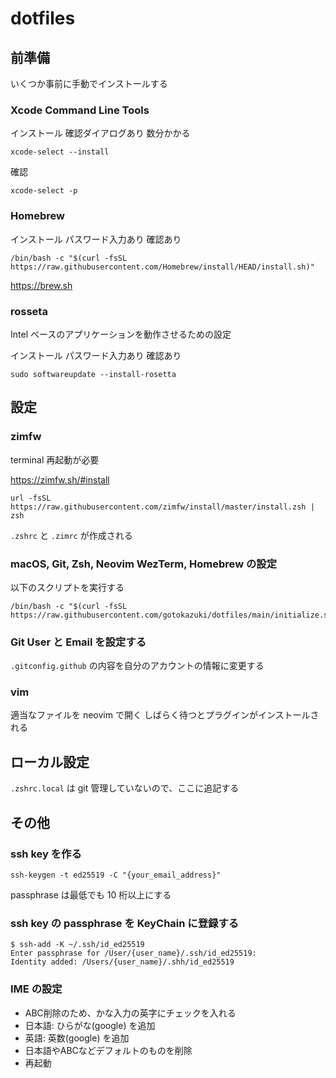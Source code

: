 # dotfiles

## 前準備

いくつか事前に手動でインストールする

### Xcode Command Line Tools

インストール
確認ダイアログあり
数分かかる

```shell
xcode-select --install
```

確認

```shell
xcode-select -p
```

### Homebrew

インストール
パスワード入力あり
確認あり

```shell
/bin/bash -c "$(curl -fsSL https://raw.githubusercontent.com/Homebrew/install/HEAD/install.sh)"
```

https://brew.sh

### rosseta

Intel ベースのアプリケーションを動作させるための設定

インストール
パスワード入力あり
確認あり

```shell
sudo softwareupdate --install-rosetta
```

## 設定

### zimfw

terminal 再起動が必要

https://zimfw.sh/#install

```shell
url -fsSL https://raw.githubusercontent.com/zimfw/install/master/install.zsh | zsh
```

`.zshrc` と `.zimrc` が作成される

### macOS, Git, Zsh, Neovim WezTerm, Homebrew の設定

以下のスクリプトを実行する

```shell
/bin/bash -c "$(curl -fsSL https://raw.githubusercontent.com/gotokazuki/dotfiles/main/initialize.sh)"
```

### Git User と Email を設定する

`.gitconfig.github` の内容を自分のアカウントの情報に変更する

### vim

適当なファイルを neovim で開く
しばらく待つとプラグインがインストールされる

## ローカル設定

`.zshrc.local` は git 管理していないので、ここに追記する

## その他

### ssh key を作る

```
ssh-keygen -t ed25519 -C "{your_email_address}"
```

passphrase は最低でも 10 桁以上にする

### ssh key の passphrase を KeyChain に登録する

```
$ ssh-add -K ~/.ssh/id_ed25519
Enter passphrase for /User/{user_name}/.ssh/id_ed25519:
Identity added: /Users/{user_name}/.shh/id_ed25519
```

### IME の設定

- ABC削除のため、かな入力の英字にチェックを入れる
- 日本語: ひらがな(google) を追加
- 英語: 英数(google) を追加
- 日本語やABCなどデフォルトのものを削除
- 再起動
